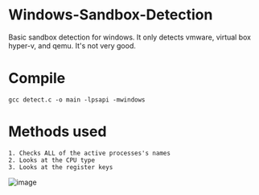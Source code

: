 # Windows-Sandbox-Detection
Basic sandbox detection for windows. It only detects vmware, virtual box hyper-v, and qemu. It's not very good.

# Compile

```
gcc detect.c -o main -lpsapi -mwindows
```

# Methods used

```
1. Checks ALL of the active processes's names
2. Looks at the CPU type
3. Looks at the register keys
```

![image](https://github.com/user-attachments/assets/128ce21a-e3e3-4b21-bcc0-31f3093a5e0a)

